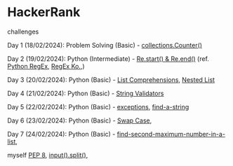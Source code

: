 # HackerRank

challenges

Day 1 (18/02/2024):
Problem Solving (Basic) - [collections.Counter()](https://www.hackerrank.com/challenges/collections-counter/)

Day 2 (19/02/2024):
Python (Intermediate) - [Re.start() & Re.end()](https://www.hackerrank.com/challenges/re-start-re-end)
 (ref. [Python RegEx](https://www.w3schools.com/python/python_regex.asp), [RegEx Ko.](https://toramko.tistory.com/entry/python-%ED%8C%8C%EC%9D%B4%EC%8D%AC-re-%EB%A1%9C-%EC%A0%95%EA%B7%9C%EC%8B%9D-%ED%8C%A8%ED%84%B4-%EB%AC%B8%EC%9E%90%EC%97%B4-%EC%B2%98%EB%A6%AC%ED%95%98%EA%B8%B0),)

Day 3 (20/02/2024):
Python (Basic) - [List Comprehensions](https://www.hackerrank.com/challenges/list-comprehensions/), [Nested List](https://www.hackerrank.com/challenges/nested-list)

Day 4 (21/02/2024):
Python (Basic) - [String Validators](https://www.hackerrank.com/challenges/string-validators)

Day 5 (22/02/2024):
Python (Basic) - [exceptions](https://www.hackerrank.com/challenges/exceptions), [find-a-string](https://www.hackerrank.com/challenges/find-a-string/)

Day 6 (23/02/2024):
Python (Basic) - [Swap Case](https://www.hackerrank.com/challenges/swap-case),

Day 7 (24/02/2024):
Python (Basic) - [find-second-maximum-number-in-a-list](https://www.hackerrank.com/challenges/find-second-maximum-number-in-a-list),


myself
[PEP 8](https://realpython.com/python-pep8/#:~:text=Naming%20Styles,-The%20table%20below&text=Separate%20words%20with%20underscores%20to%20improve%20readability.&text=Start%20each%20word%20with%20a,camel%20case%20or%20Pascal%20case.), [input().split()](https://pynative.com/python-accept-list-input-from-user/#:~:text=Use%20an%20input()%20function%20to%20accept%20the%20list%20elements,a%20string%20separated%20by%20space.&text=Next%2C%20the%20split()%20method,based%20on%20a%20specified%20delimiter.),
